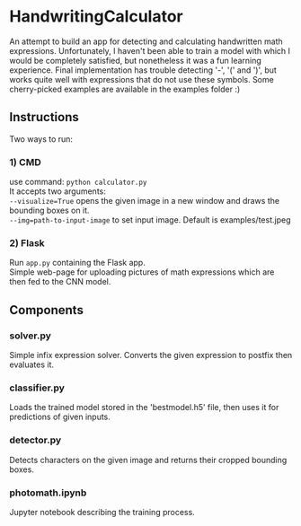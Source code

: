 # HandwritingCalculator
An attempt to build an app for detecting and calculating handwritten math expressions.
Unfortunately, I haven't been able to train a model with which I would be completely satisfied, but nonetheless it was a fun learning experience.
Final implementation has trouble detecting '-', '(' and ')', but works quite well with expressions that do not use these symbols. Some cherry-picked examples are available in the examples folder :)
## Instructions
Two ways to run:
### 1) CMD
use command: <code>python calculator.py</code><br/>
It accepts two arguments:<br/>
<code>--visualize=True</code> opens the given image in a new window and draws the bounding boxes on it.</br>
<code>--img=path-to-input-image</code> to set input image. Default is examples/test.jpeg

### 2) Flask
Run <code>app.py</code> containing the Flask app. <br/>
Simple web-page for uploading pictures of math expressions which are then fed to the CNN model.

## Components
### solver.py
Simple infix expression solver. Converts the given expression to postfix then evaluates it.

### classifier.py
Loads the trained model stored in the 'bestmodel.h5' file, then uses it for predictions of given inputs.

### detector.py
Detects characters on the given image and returns their cropped bounding boxes.

### photomath.ipynb
Jupyter notebook describing the training process.
